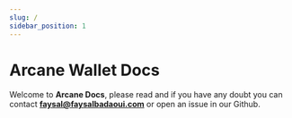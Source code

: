 ```yaml
---
slug: /
sidebar_position: 1
---
```


# Arcane Wallet Docs

Welcome to **Arcane Docs**, please read and if you have any doubt you can contact **faysal@faysalbadaoui.com** or open an issue in our Github.
